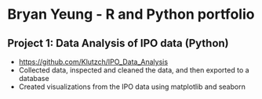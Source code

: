 # Bryan Yeung - R and Python portfolio

## Project 1: Data Analysis of IPO data (Python)
- https://github.com/Klutzch/IPO_Data_Analysis
- Collected data, inspected and cleaned the data, and then exported to a database
- Created visualizations from the IPO data using matplotlib and seaborn

